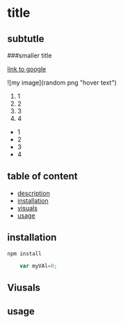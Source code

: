 # title
## subtutle
###smaller title

[link to google](https://www.google.com)

![my image](random png "hover text")

1. 1 
2. 2
3. 3
4. 4

- 1
- 2
- 3
- 4

## table of content
- [description](#description)
- [installation](#installation)
- [visuals](#visuals)
- [usage](#usage)

## installation
```npm install```

```js
    var myVAl=0;
```

## Viusals

## usage